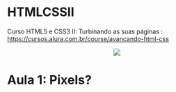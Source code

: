 # HTMLCSSII
Curso HTML5 e CSS3 II: Turbinando as suas páginas : https://cursos.alura.com.br/course/avancando-html-css

<p align="center">
  <img src="https://givingdata.com/wp-content/uploads/2013/07/html-css-js.png">
</p>

# Aula 1: Pixels?
